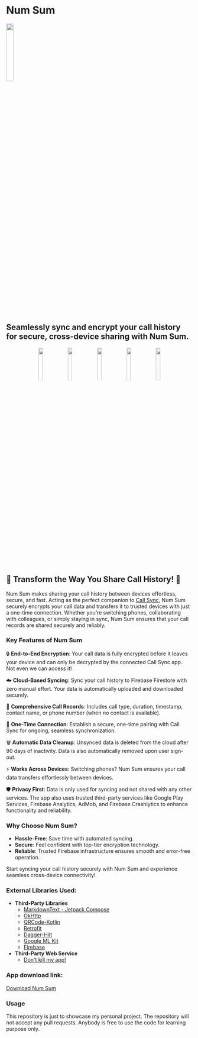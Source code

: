 # Num Sum

<img src="https://m.media-amazon.com/images/I/51JLFtqY9zL.png" width = 20%></img>

## Seamlessly sync and encrypt your call history for secure, cross-device sharing with Num Sum.

<p align="center">
      <img src="https://m.media-amazon.com/images/I/81jrqReRytL._SL500_.png" width=15%>
      <img src="https://m.media-amazon.com/images/I/81SGI0o3+YL._SL500_.png" width=15%>
      <img src="https://m.media-amazon.com/images/I/819hR2VzUeL._SL500_.png" width=15%>
      <img src="https://m.media-amazon.com/images/I/81nJ6ASxneL._SL500_.png" width=15%>
      <img src="https://m.media-amazon.com/images/I/81Go2G7kL0L._SL500_.png" width=15%>
</p>

## 🚀 Transform the Way You Share Call History! 🚀

Num Sum makes sharing your call history between devices effortless, secure, and fast. Acting as the perfect companion to [Call Sync](https://www.amazon.in/dp/B0DRTVVLMZ), Num Sum securely encrypts your call data and transfers it to trusted devices with just a one-time connection. Whether you’re switching phones, collaborating with colleagues, or simply staying in sync, Num Sum ensures that your call records are shared securely and reliably.

### Key Features of Num Sum

🔒 **End-to-End Encryption**: Your call data is fully encrypted before it leaves your device and can only be decrypted by the connected Call Sync app. Not even we can access it!

☁️ **Cloud-Based Syncing**: Sync your call history to Firebase Firestore with zero manual effort. Your data is automatically uploaded and downloaded securely.

📜 **Comprehensive Call Records**: Includes call type, duration, timestamp, contact name, or phone number (when no contact is available).

🤝 **One-Time Connection**: Establish a secure, one-time pairing with Call Sync for ongoing, seamless synchronization.

🗑 **Automatic Data Cleanup**: Unsynced data is deleted from the cloud after 90 days of inactivity. Data is also automatically removed upon user sign-out.

⚡ **Works Across Devices**: Switching phones? Num Sum ensures your call data transfers effortlessly between devices.

🛡 **Privacy First**: Data is only used for syncing and not shared with any other services. The app also uses trusted third-party services like Google Play Services, Firebase Analytics, AdMob, and Firebase Crashlytics to enhance functionality and reliability.

### Why Choose Num Sum?

- **Hassle-Free**: Save time with automated syncing.
- **Secure**: Feel confident with top-tier encryption technology.
- **Reliable**: Trusted Firebase infrastructure ensures smooth and error-free operation.

Start syncing your call history securely with Num Sum and experience seamless cross-device connectivity!

### External Libraries Used:

- **Third-Party Libraries**
  - [MarkdownText - Jetpack Compose](com.github.jeziellago:compose-markdown)
  - [OkHttp](com.squareup.okhttp3:okhttp)
  - [QRCode-Kotlin](io.github.g0dkar:qrcode-kotlin)
  - [Retrofit](com.squareup.retrofit2:retrofit)
  - [Dagger-Hilt](https://dagger.dev/hilt/)
  - [Google ML Kit](https://developers.google.com/ml-kit)
  - [Firebase](https://firebase.google.com/)
- **Third-Party Web Service**
  - [Don't kill my app!](https://dontkillmyapp.com/apidoc)

### App download link:

[Download Num Sum](https://www.amazon.in/dp/B0DJKDPS1V/)

### Usage

This repository is just to showcase my personal project. The repository will not accept any pull requests. Anybody is free to use the code for learning purpose only.
